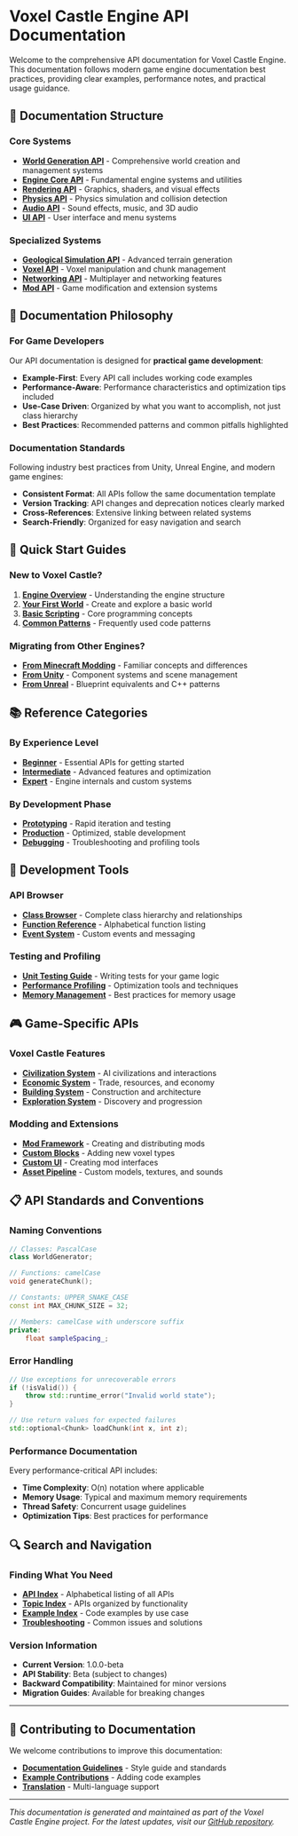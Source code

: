 # Voxel Castle Engine API Documentation

Welcome to the comprehensive API documentation for Voxel Castle Engine. This documentation follows modern game engine documentation best practices, providing clear examples, performance notes, and practical usage guidance.

## 📖 Documentation Structure

### Core Systems
- **[World Generation API](world_generation/README.md)** - Comprehensive world creation and management systems
- **[Engine Core API](engine_core/README.md)** - Fundamental engine systems and utilities
- **[Rendering API](rendering/README.md)** - Graphics, shaders, and visual effects
- **[Physics API](physics/README.md)** - Physics simulation and collision detection
- **[Audio API](audio/README.md)** - Sound effects, music, and 3D audio
- **[UI API](ui/README.md)** - User interface and menu systems

### Specialized Systems
- **[Geological Simulation API](world_generation/geological_simulation.md)** - Advanced terrain generation
- **[Voxel API](voxel_system/README.md)** - Voxel manipulation and chunk management
- **[Networking API](networking/README.md)** - Multiplayer and networking features
- **[Mod API](modding/README.md)** - Game modification and extension systems

## 🎯 Documentation Philosophy

### For Game Developers
Our API documentation is designed for **practical game development**:
- **Example-First**: Every API call includes working code examples
- **Performance-Aware**: Performance characteristics and optimization tips included
- **Use-Case Driven**: Organized by what you want to accomplish, not just class hierarchy
- **Best Practices**: Recommended patterns and common pitfalls highlighted

### Documentation Standards
Following industry best practices from Unity, Unreal Engine, and modern game engines:
- **Consistent Format**: All APIs follow the same documentation template
- **Version Tracking**: API changes and deprecation notices clearly marked
- **Cross-References**: Extensive linking between related systems
- **Search-Friendly**: Organized for easy navigation and search

## 🚀 Quick Start Guides

### New to Voxel Castle?
1. **[Engine Overview](overview/engine_architecture.md)** - Understanding the engine structure
2. **[Your First World](tutorials/first_world.md)** - Create and explore a basic world
3. **[Basic Scripting](tutorials/basic_scripting.md)** - Core programming concepts
4. **[Common Patterns](tutorials/common_patterns.md)** - Frequently used code patterns

### Migrating from Other Engines?
- **[From Minecraft Modding](migration/from_minecraft.md)** - Familiar concepts and differences
- **[From Unity](migration/from_unity.md)** - Component systems and scene management
- **[From Unreal](migration/from_unreal.md)** - Blueprint equivalents and C++ patterns

## 📚 Reference Categories

### By Experience Level
- **[Beginner](reference/beginner/README.md)** - Essential APIs for getting started
- **[Intermediate](reference/intermediate/README.md)** - Advanced features and optimization
- **[Expert](reference/expert/README.md)** - Engine internals and custom systems

### By Development Phase
- **[Prototyping](workflows/prototyping.md)** - Rapid iteration and testing
- **[Production](workflows/production.md)** - Optimized, stable development
- **[Debugging](workflows/debugging.md)** - Troubleshooting and profiling tools

## 🔧 Development Tools

### API Browser
- **[Class Browser](tools/class_browser.md)** - Complete class hierarchy and relationships
- **[Function Reference](tools/function_reference.md)** - Alphabetical function listing
- **[Event System](tools/event_system.md)** - Custom events and messaging

### Testing and Profiling
- **[Unit Testing Guide](tools/testing.md)** - Writing tests for your game logic
- **[Performance Profiling](tools/profiling.md)** - Optimization tools and techniques
- **[Memory Management](tools/memory.md)** - Best practices for memory usage

## 🎮 Game-Specific APIs

### Voxel Castle Features
- **[Civilization System](game_features/civilizations.md)** - AI civilizations and interactions
- **[Economic System](game_features/economics.md)** - Trade, resources, and economy
- **[Building System](game_features/building.md)** - Construction and architecture
- **[Exploration System](game_features/exploration.md)** - Discovery and progression

### Modding and Extensions
- **[Mod Framework](modding/framework.md)** - Creating and distributing mods
- **[Custom Blocks](modding/custom_blocks.md)** - Adding new voxel types
- **[Custom UI](modding/custom_ui.md)** - Creating mod interfaces
- **[Asset Pipeline](modding/assets.md)** - Custom models, textures, and sounds

## 📋 API Standards and Conventions

### Naming Conventions
```cpp
// Classes: PascalCase
class WorldGenerator;

// Functions: camelCase
void generateChunk();

// Constants: UPPER_SNAKE_CASE
const int MAX_CHUNK_SIZE = 32;

// Members: camelCase with underscore suffix
private:
    float sampleSpacing_;
```

### Error Handling
```cpp
// Use exceptions for unrecoverable errors
if (!isValid()) {
    throw std::runtime_error("Invalid world state");
}

// Use return values for expected failures
std::optional<Chunk> loadChunk(int x, int z);
```

### Performance Documentation
Every performance-critical API includes:
- **Time Complexity**: O(n) notation where applicable
- **Memory Usage**: Typical and maximum memory requirements
- **Thread Safety**: Concurrent usage guidelines
- **Optimization Tips**: Best practices for performance

## 🔍 Search and Navigation

### Finding What You Need
- **[API Index](reference/index.md)** - Alphabetical listing of all APIs
- **[Topic Index](reference/topics.md)** - APIs organized by functionality
- **[Example Index](examples/index.md)** - Code examples by use case
- **[Troubleshooting](support/troubleshooting.md)** - Common issues and solutions

### Version Information
- **Current Version**: 1.0.0-beta
- **API Stability**: Beta (subject to changes)
- **Backward Compatibility**: Maintained for minor versions
- **Migration Guides**: Available for breaking changes

---

## 🤝 Contributing to Documentation

We welcome contributions to improve this documentation:
- **[Documentation Guidelines](contributing/documentation.md)** - Style guide and standards
- **[Example Contributions](contributing/examples.md)** - Adding code examples
- **[Translation](contributing/translation.md)** - Multi-language support

---

*This documentation is generated and maintained as part of the Voxel Castle Engine project. For the latest updates, visit our [GitHub repository](https://github.com/voxelcastle/engine).*
